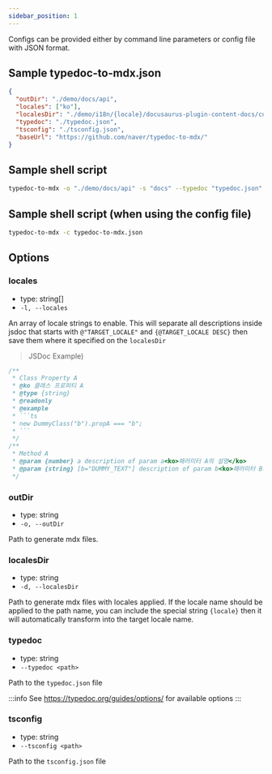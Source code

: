 ```yaml
---
sidebar_position: 1
---
```


Configs can be provided either by command line parameters or config file with JSON format.

## Sample typedoc-to-mdx.json
```json title=typedoc-to-mdx.json
{
  "outDir": "./demo/docs/api",
  "locales": ["ko"],
  "localesDir": "./demo/i18n/{locale}/docusaurus-plugin-content-docs/current/api",
  "typedoc": "./typedoc.json",
  "tsconfig": "./tsconfig.json",
  "baseUrl": "https://github.com/naver/typedoc-to-mdx/"
}
```

## Sample shell script
```sh
typedoc-to-mdx -o "./demo/docs/api" -s "docs" --typedoc "typedoc.json"
```

## Sample shell script (when using the config file)
```sh
typedoc-to-mdx -c typedoc-to-mdx.json
```

## Options
### locales
- type: string[]
- `-l, --locales`

An array of locale strings to enable.
This will separate all descriptions inside jsdoc that starts with `@"TARGET_LOCALE"` and `{@TARGET_LOCALE DESC}` then save them where it specified on the `localesDir`

> JSDoc Example)
```js
/**
 * Class Property A
 * @ko 클래스 프로퍼티 A
 * @type {string}
 * @readonly
 * @example
 * ```ts
 * new DummyClass("b").propA === "b";
 * ```
 */
/**
 * Method A
 * @param {number} a description of param a<ko>패러미터 A의 설명</ko>
 * @param {string} [b="DUMMY_TEXT"] description of param b<ko>패러미터 B의 설명</ko>
 */
```

### outDir
- type: string
- `-o, --outDir`

Path to generate mdx files.

### localesDir
- type: string
- `-d, --localesDir`

Path to generate mdx files with locales applied.
If the locale name should be applied to the path name, you can include the special string `{locale}` then it will automatically transform into the target locale name.

### typedoc
- type: string
- `--typedoc <path>`

Path to the `typedoc.json` file

:::info
See https://typedoc.org/guides/options/ for available options
:::

### tsconfig
- type: string
- `--tsconfig <path>`

Path to the `tsconfig.json` file
